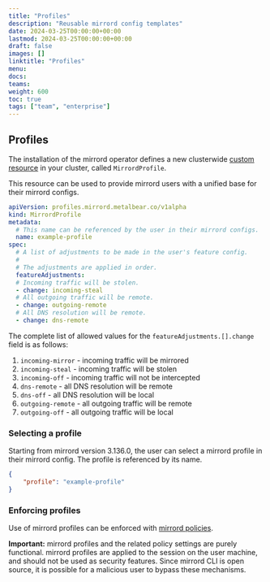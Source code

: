 ```yaml
---
title: "Profiles"
description: "Reusable mirrord config templates"
date: 2024-03-25T00:00:00+00:00
lastmod: 2024-03-25T00:00:00+00:00
draft: false
images: []
linktitle: "Profiles"
menu:
docs:
teams:
weight: 600
toc: true
tags: ["team", "enterprise"]
---
```


## Profiles

The installation of the mirrord operator defines a new clusterwide [custom resource](https://kubernetes.io/docs/concepts/extend-kubernetes/api-extension/custom-resources/)
in your cluster, called `MirrordProfile`.

This resource can be used to provide mirrord users with a unified base for their mirrord configs.

```yaml
apiVersion: profiles.mirrord.metalbear.co/v1alpha
kind: MirrordProfile
metadata:
  # This name can be referenced by the user in their mirrord configs.
  name: example-profile
spec:
  # A list of adjustments to be made in the user's feature config.
  #
  # The adjustments are applied in order.
  featureAdjustments:
  # Incoming traffic will be stolen.
  - change: incoming-steal
  # All outgoing traffic will be remote.
  - change: outgoing-remote
  # All DNS resolution will be remote.
  - change: dns-remote
```

The complete list of allowed values for the `featureAdjustments.[].change` field is as follows:
1. `incoming-mirror` - incoming traffic will be mirrored
2. `incoming-steal` - incoming traffic will be stolen
3. `incoming-off` - incoming traffic will not be intercepted
4. `dns-remote` - all DNS resolution will be remote
5. `dns-off` - all DNS resolution will be local
6. `outgoing-remote` - all outgoing traffic will be remote
7. `outgoing-off` - all outgoing traffic will be local

### Selecting a profile

Starting from mirrord version 3.136.0, the user can select a mirrord profile in their mirrord config.
The profile is referenced by its name.

```json
{
    "profile": "example-profile"
}
```

### Enforcing profiles

Use of mirrord profiles can be enforced with [mirrord policies](/docs/managing-mirrord/policies/#profile-policy).

**Important:** mirrord profiles and the related policy settings are purely functional.
mirrord profiles are applied to the session on the user machine, and should not be used as security features.
Since mirrord CLI is open source, it is possible for a malicious user to bypass these mechanisms.
